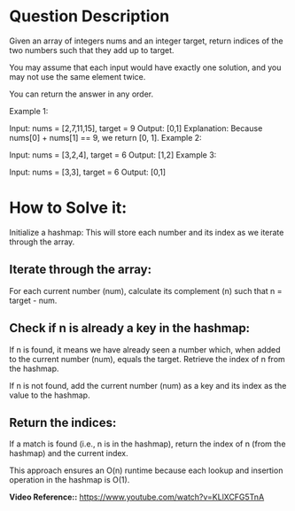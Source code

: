 
# Question Description

Given an array of integers nums and an integer target, return indices of the two numbers such that they add up to target.

You may assume that each input would have exactly one solution, and you may not use the same element twice.

You can return the answer in any order.

 
Example 1:

Input: nums = [2,7,11,15], target = 9
Output: [0,1]
Explanation: Because nums[0] + nums[1] == 9, we return [0, 1].
Example 2:

Input: nums = [3,2,4], target = 6
Output: [1,2]
Example 3:

Input: nums = [3,3], target = 6
Output: [0,1]


# **How to Solve it:**


Initialize a hashmap: This will store each number and its index as we iterate through the array.

## **Iterate through the array:**

For each current number (num), calculate its complement (n) such that n = target - num.

## **Check if n is already a key in the hashmap:**

If n is found, it means we have already seen a number which, when added to the current number (num), equals the target. Retrieve the index of n from the hashmap.

If n is not found, add the current number (num) as a key and its index as the value to the hashmap.

## **Return the indices:**

If a match is found (i.e., n is in the hashmap), return the index of n (from the hashmap) and the current index.

This approach ensures an O(n) runtime because each lookup and insertion operation in the hashmap is O(1).

**Video Reference::** https://www.youtube.com/watch?v=KLlXCFG5TnA
